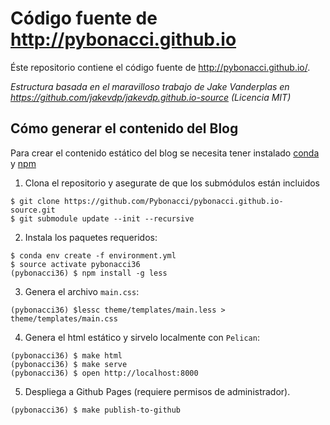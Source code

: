 # Código fuente de http://pybonacci.github.io

Éste repositorio contiene el código fuente de  http://pybonacci.github.io/.

_Estructura basada en el maravilloso trabajo de Jake Vanderplas en https://github.com/jakevdp/jakevdp.github.io-source (Licencia MIT)_
 
## Cómo generar el contenido del Blog

Para crear el contenido estático del blog se necesita tener instalado [conda](https://www.anaconda.com/download) y [npm](https://www.npmjs.com/)

1. Clona el repositorio y asegurate de que los submódulos están incluidos

```
$ git clone https://github.com/Pybonacci/pybonacci.github.io-source.git
$ git submodule update --init --recursive
```

2. Instala los paquetes requeridos:

```
$ conda env create -f environment.yml
$ source activate pybonacci36
(pybonacci36) $ npm install -g less
```

3. Genera el archivo `main.css`:

```
(pybonacci36) $lessc theme/templates/main.less > theme/templates/main.css
```

4. Genera el html estático y sirvelo localmente con `Pelican`:

```
(pybonacci36) $ make html
(pybonacci36) $ make serve
(pybonacci36) $ open http://localhost:8000
```

5. Despliega a Github Pages (requiere permisos de administrador).

```
(pybonacci36) $ make publish-to-github
```

